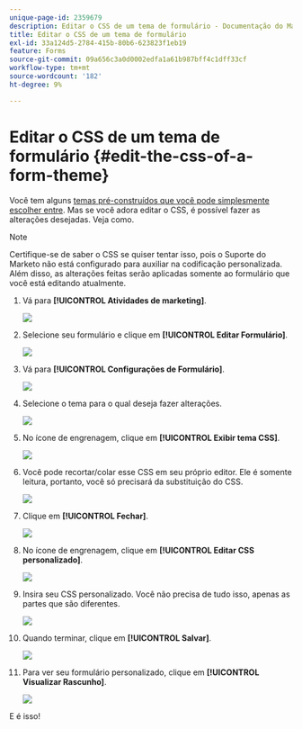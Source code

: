 ```yaml
---
unique-page-id: 2359679
description: Editar o CSS de um tema de formulário - Documentação do Marketo - Documentação do produto
title: Editar o CSS de um tema de formulário
exl-id: 33a124d5-2784-415b-80b6-623823f1eb19
feature: Forms
source-git-commit: 09a656c3a0d0002edfa1a61b987bff4c1dff33cf
workflow-type: tm+mt
source-wordcount: '182'
ht-degree: 9%

---
```


# Editar o CSS de um tema de formulário {#edit-the-css-of-a-form-theme}

Você tem alguns [temas pré-construídos que você pode simplesmente escolher entre](/help/marketo/product-docs/demand-generation/forms/creating-a-form/select-a-form-theme.md). Mas se você adora editar o CSS, é possível fazer as alterações desejadas. Veja como.

>[!NOTE]
>
>Certifique-se de saber o CSS se quiser tentar isso, pois o Suporte do Marketo não está configurado para auxiliar na codificação personalizada. Além disso, as alterações feitas serão aplicadas somente ao formulário que você está editando atualmente.

1. Vá para **[!UICONTROL Atividades de marketing]**.

   ![](assets/login-marketing-activities-5.png)

1. Selecione seu formulário e clique em **[!UICONTROL Editar Formulário]**.

   ![](assets/image2014-9-15-14-3a37-3a7.png)

1. Vá para **[!UICONTROL Configurações de Formulário]**.

   ![](assets/image2014-9-15-14-3a37-3a42.png)

1. Selecione o tema para o qual deseja fazer alterações.

   ![](assets/image2014-9-15-14-3a37-3a54.png)

1. No ícone de engrenagem, clique em **[!UICONTROL Exibir tema CSS]**.

   ![](assets/image2014-9-15-14-3a38-3a18.png)

1. Você pode recortar/colar esse CSS em seu próprio editor. Ele é somente leitura, portanto, você só precisará da substituição do CSS.

   ![](assets/image2014-9-15-14-3a38-3a29.png)

1. Clique em **[!UICONTROL Fechar]**.

   ![](assets/image2014-9-15-14-3a38-3a46.png)

1. No ícone de engrenagem, clique em **[!UICONTROL Editar CSS personalizado]**.

   ![](assets/image2014-9-15-14-3a39-3a5.png)

1. Insira seu CSS personalizado. Você não precisa de tudo isso, apenas as partes que são diferentes.

   ![](assets/image2014-9-15-14-3a39-3a21.png)

1. Quando terminar, clique em **[!UICONTROL Salvar]**.

   ![](assets/image2014-9-15-14-3a39-3a30.png)

1. Para ver seu formulário personalizado, clique em **[!UICONTROL Visualizar Rascunho]**.

   ![](assets/image2014-9-15-14-3a39-3a50.png)

E é isso!
